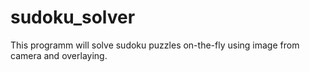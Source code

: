 # sudoku_solver
This programm will solve sudoku puzzles on-the-fly using image from camera and overlaying.
